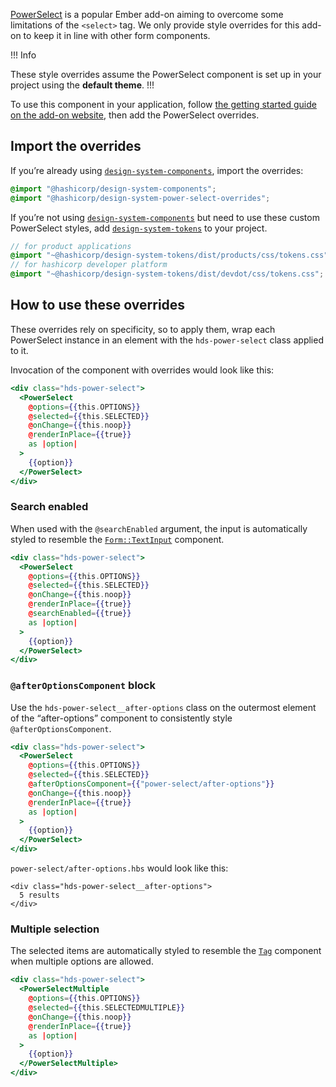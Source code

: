 [PowerSelect](https://ember-power-select.com/) is a popular Ember add-on aiming to overcome some limitations of the `<select>` tag. We only provide style overrides for this add-on to keep it in line with other form components.

!!! Info

These style overrides assume the PowerSelect component is set up in your project using the **default theme**.
!!!

To use this component in your application, follow [the getting started guide on the add-on website](https://ember-power-select.com), then add the PowerSelect overrides.

## Import the overrides

If you’re already using [`design-system-components`](https://github.com/hashicorp/design-system/blob/main/packages/components/README.md), import the overrides:

```scss
@import "@hashicorp/design-system-components";
@import "@hashicorp/design-system-power-select-overrides";
```

If you’re not using [`design-system-components`](https://github.com/hashicorp/design-system/blob/main/packages/components/README.md) but need to use these custom PowerSelect styles, add [`design-system-tokens`](https://github.com/hashicorp/design-system/blob/main/packages/tokens/README.md) to your project.

```scss
// for product applications
@import "~@hashicorp/design-system-tokens/dist/products/css/tokens.css";
// for hashicorp developer platform
@import "~@hashicorp/design-system-tokens/dist/devdot/css/tokens.css";
```

## How to use these overrides

These overrides rely on specificity, so to apply them, wrap each PowerSelect instance in an element with the `hds-power-select` class applied to it.

Invocation of the component with overrides would look like this:

```handlebars
<div class="hds-power-select">
  <PowerSelect
    @options={{this.OPTIONS}}
    @selected={{this.SELECTED}}
    @onChange={{this.noop}}
    @renderInPlace={{true}}
    as |option|
  >
    {{option}}
  </PowerSelect>
</div>
```

### Search enabled

When used with the `@searchEnabled` argument, the input is automatically styled to resemble the [`Form::TextInput`](/components/form/text-input/) component.

```handlebars
<div class="hds-power-select">
  <PowerSelect
    @options={{this.OPTIONS}}
    @selected={{this.SELECTED}}
    @onChange={{this.noop}}
    @renderInPlace={{true}}
    @searchEnabled={{true}}
    as |option|
  >
    {{option}}
  </PowerSelect>
</div>
```

### `@afterOptionsComponent` block

Use the `hds-power-select__after-options` class on the outermost element of the “after-options” component to consistently style `@afterOptionsComponent`.

```handlebars
<div class="hds-power-select">
  <PowerSelect
    @options={{this.OPTIONS}}
    @selected={{this.SELECTED}}
    @afterOptionsComponent={{"power-select/after-options"}}
    @onChange={{this.noop}}
    @renderInPlace={{true}}
    as |option|
  >
    {{option}}
  </PowerSelect>
</div>
```

`power-select/after-options.hbs` would look like this:

```handlebars{data-execute=false}
<div class="hds-power-select__after-options">
  5 results
</div>
```

### Multiple selection

The selected items are automatically styled to resemble the [`Tag`](/components/tag/) component when multiple options are allowed.

```handlebars
<div class="hds-power-select">
  <PowerSelectMultiple
    @options={{this.OPTIONS}}
    @selected={{this.SELECTEDMULTIPLE}}
    @onChange={{this.noop}}
    @renderInPlace={{true}}
    as |option|
  >
    {{option}}
  </PowerSelectMultiple>
</div>
```

